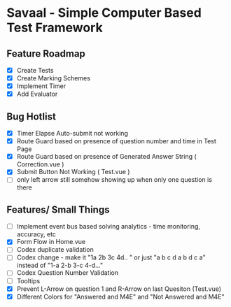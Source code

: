 # Savaal - Simple Computer Based Test Framework

## Feature Roadmap
* [x] Create Tests
* [x] Create Marking Schemes
* [x] Implement Timer
* [x] Add Evaluator

## Bug Hotlist
* [x] Timer Elapse Auto-submit not working
* [x] Route Guard based on presence of question number and time in Test Page
* [x] Route Guard based on presence of Generated Answer String ( Correction.vue )
* [x] Submit Button Not Working ( Test.vue )
* [ ] only left arrow still somehow showing up when only one question is there

## Features/ Small Things
* [ ] Implement event bus based solving analytics - time monitoring, accuracy, etc
* [x] Form Flow in Home.vue
* [ ] Codex duplicate validation
* [ ] Codex change - make it "1a 2b 3c 4d.. " or just "a b c d a b d c a" instead of "1-a 2-b 3-c 4-d..."
* [ ] Codex Question Number Validation
* [ ] Tooltips
* [x] Prevent L-Arrow on question 1 and R-Arrow on last Quesiton (Test.vue)
* [x] Different Colors for "Answered and M4E" and "Not Answered and M4E"
